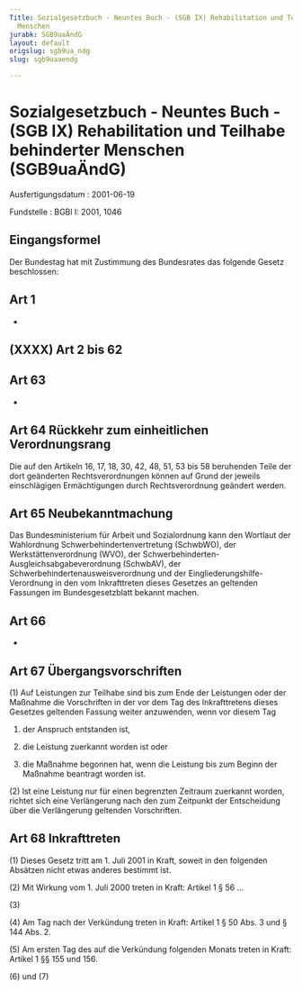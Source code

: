 ```yaml
---
Title: Sozialgesetzbuch - Neuntes Buch - (SGB IX) Rehabilitation und Teilhabe behinderter
  Menschen
jurabk: SGB9uaÄndG
layout: default
origslug: sgb9ua_ndg
slug: sgb9uaaendg

---
```


# Sozialgesetzbuch - Neuntes Buch - (SGB IX) Rehabilitation und Teilhabe behinderter Menschen (SGB9uaÄndG)

Ausfertigungsdatum
:   2001-06-19

Fundstelle
:   BGBl I: 2001, 1046



## Eingangsformel

Der Bundestag hat mit Zustimmung des Bundesrates das folgende Gesetz beschlossen:


## Art 1

-


## (XXXX) Art 2 bis 62



## Art 63

-


## Art 64 Rückkehr zum einheitlichen Verordnungsrang

Die auf den Artikeln 16, 17, 18, 30, 42, 48, 51, 53 bis 58 beruhenden Teile der dort geänderten Rechtsverordnungen können auf Grund der jeweils einschlägigen Ermächtigungen durch Rechtsverordnung geändert werden.


## Art 65 Neubekanntmachung

Das Bundesministerium für Arbeit und Sozialordnung kann den Wortlaut der Wahlordnung Schwerbehindertenvertretung (SchwbWO), der Werkstättenverordnung (WVO), der Schwerbehinderten-Ausgleichsabgabeverordnung (SchwbAV), der Schwerbehindertenausweisverordnung und der Eingliederungshilfe-Verordnung in den vom Inkrafttreten dieses Gesetzes an geltenden Fassungen im Bundesgesetzblatt bekannt machen.


## Art 66

-


## Art 67 Übergangsvorschriften

(1) Auf Leistungen zur Teilhabe sind bis zum Ende der Leistungen oder der Maßnahme die Vorschriften in der vor dem Tag des Inkrafttretens dieses Gesetzes geltenden Fassung weiter anzuwenden, wenn vor diesem Tag

1.  der Anspruch entstanden ist,


2.  die Leistung zuerkannt worden ist oder


3.  die Maßnahme begonnen hat, wenn die Leistung bis zum Beginn der Maßnahme beantragt worden ist.




(2) Ist eine Leistung nur für einen begrenzten Zeitraum zuerkannt worden, richtet sich eine Verlängerung nach den zum Zeitpunkt der Entscheidung über die Verlängerung geltenden Vorschriften.


## Art 68 Inkrafttreten

(1) Dieses Gesetz tritt am 1. Juli 2001 in Kraft, soweit in den folgenden Absätzen nicht etwas anderes bestimmt ist.

(2) Mit Wirkung vom 1. Juli 2000 treten in Kraft:
Artikel 1 § 56 ...

(3)

(4) Am Tag nach der Verkündung treten in Kraft:
Artikel 1 § 50 Abs. 3 und § 144 Abs. 2.

(5) Am ersten Tag des auf die Verkündung folgenden Monats treten in Kraft:
Artikel 1 §§ 155 und 156.

(6) und (7)

